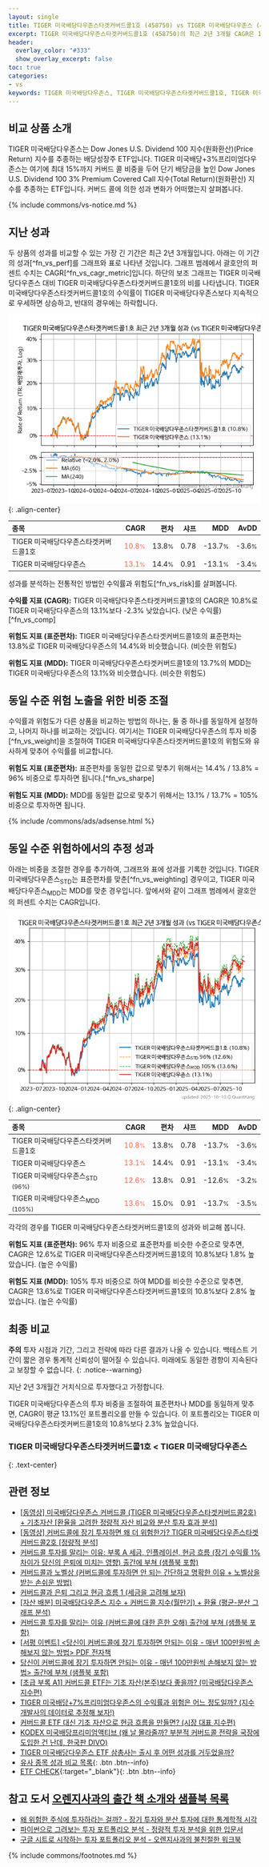 ```yaml
---
layout: single
title: TIGER 미국배당다우존스타겟커버드콜1호 (458750) vs TIGER 미국배당다우존스 (458730)
excerpt: TIGER 미국배당다우존스타겟커버드콜1호 (458750)의 최근 2년 3개월 CAGR은 10.8%로 TIGER 미국배당다우존스 (458730)의 13.1%보다 -2.3% 낮았습니다.
header:
  overlay_color: "#333"
  show_overlay_excerpt: false
toc: true
categories:
- vs
keywords: TIGER 미국배당다우존스, TIGER 미국배당다우존스타겟커버드콜1호, TIGER 미국배당다우존스타겟커버드콜1호 TIGER 미국배당다우존스 비교, 458750, 458730, 458750 458750 비교
---
```


## 비교 상품 소개


TIGER 미국배당다우존스는 Dow Jones U.S. Dividend 100 지수(원화환산)(Price Return) 지수를 추종하는 배당성장주 ETF입니다. TIGER 미국배당+3%프리미엄다우존스는 여기에 최대 15%까지 커버드 콜 비중을 두어 단기 배당금을 높인 Dow Jones U.S. Dividend 100 3% Premium Covered Call 지수(Total Return)(원화환산) 지수를 추종하는 ETF입니다. 커버드 콜에 의한 성과 변화가 어떠했는지 살펴봅니다.



{% include commons/vs-notice.md %}

## 지난 성과

두 상품의 성과를 비교할 수 있는 가장 긴 기간은 최근 2년 3개월입니다. 아래는 이 기간의 성과[^fn_vs_perf]를 그래프와 표로 나타낸 것입니다.
그래프 범례에서 괄호안의 퍼센트 수치는 CAGR[^fn_vs_cagr_metric]입니다.
하단의 보조 그래프는 TIGER 미국배당다우존스 대비 TIGER 미국배당다우존스타겟커버드콜1호의 비를 나타냅니다.
TIGER 미국배당다우존스타겟커버드콜1호의 수익률이 TIGER 미국배당다우존스보다 지속적으로 우세하면 상승하고, 반대의 경우에는 하락합니다.

![TIGER 미국배당다우존스타겟커버드콜1호](/vs/images/458750-vs-458730_dual.png){: .align-center}

| **종목** | **CAGR** | **편차** | **샤프** | **MDD** | **AvDD** |
| :------------ | ------: | -----------: | -------: | ------: | -------: |
| TIGER 미국배당다우존스타겟커버드콜1호 | <span style="color: tomato">10.8<small>%</small></span> | 13.8<small>%</small> | 0.78 | -13.7<small>%</small> | -3.6<small>%</small> |
| TIGER 미국배당다우존스 | <span style="color: tomato">13.1<small>%</small></span> | 14.4<small>%</small> | 0.91 | -13.1<small>%</small> | -3.4<small>%</small> |

<!-- more -->


성과를 분석하는 전통적인 방법인 수익률과 위험도[^fn_vs_risk]를 살펴봅니다.

**수익률 지표 (CAGR):** TIGER 미국배당다우존스타겟커버드콜1호의 CAGR은 10.8%로 TIGER 미국배당다우존스의 13.1%보다 -2.3% 낮았습니다. (낮은 수익률)[^fn_vs_comp]

**위험도 지표 (표준편차):** TIGER 미국배당다우존스타겟커버드콜1호의 표준편차는 13.8%로 TIGER 미국배당다우존스의 14.4%와 비슷했습니다. (비슷한 위험도)

**위험도 지표 (MDD):** TIGER 미국배당다우존스타겟커버드콜1호의 13.7%의 MDD는 TIGER 미국배당다우존스의 13.1%와 비슷했습니다. (비슷한 위험도)



## 동일 수준 위험 노출을 위한 비중 조절

수익률과 위험도가 다른 상품을 비교하는 방법의 하나는, 둘 중 하나를 동일하게 설정하고, 나머지 하나를 비교하는 것입니다.
여기서는 TIGER 미국배당다우존스의 투자 비중[^fn_vs_weight]을 조절하여 TIGER 미국배당다우존스타겟커버드콜1호의 위험도와 유사하게 맞추어 수익률를 비교합니다.

**위험도 지표 (표준편차):** 표준편차를 동일한 값으로 맞추기 위해서는 14.4% / 13.8% = 96% 비중으로 투자하면 됩니다.[^fn_vs_sharpe]

**위험도 지표 (MDD):** MDD를 동일한 값으로 맞추기 위해서는 13.1% / 13.7% = 105% 비중으로 투자하면 됩니다.


{% include /commons/ads/adsense.html %}



## 동일 수준 위험하에서의 추정 성과

아래는 비중을 조절한 경우를 추가하여, 그래프와 표에 성과를 기록한 것입니다.
TIGER 미국배당다우존스<sub>STD</sub>는 표준편차를 맞춘[^fn_vs_weighting] 경우이고, TIGER 미국배당다우존스<sub>MDD</sub>는 MDD를 맞춘 경우입니다.
앞에서와 같이 그래프 범례에서 괄호안의 퍼센트 수치는 CAGR입니다.


![TIGER 미국배당다우존스타겟커버드콜1호](/vs/images/458750-vs-458730.png){: .align-center}



| **종목** | **CAGR** | **편차** | **샤프** | **MDD** | **AvDD** |
| :------------ | ------: | -----------: | -------: | ------: | -------: |
| TIGER 미국배당다우존스타겟커버드콜1호 | <span style="color: tomato">10.8<small>%</small></span> | 13.8<small>%</small> | 0.78 | -13.7<small>%</small> | -3.6<small>%</small> |
| TIGER 미국배당다우존스 | <span style="color: tomato">13.1<small>%</small></span> | 14.4<small>%</small> | 0.91 | -13.1<small>%</small> | -3.4<small>%</small> |
| TIGER 미국배당다우존스<sub>STD</sub> <small>(96%)</small> | <span style="color: tomato">12.6<small>%</small></span> | 13.8<small>%</small> | 0.91 | -12.6<small>%</small> | -3.2<small>%</small> |
| TIGER 미국배당다우존스<sub>MDD</sub> <small>(105%)</small> | <span style="color: tomato">13.6<small>%</small></span> | 15.0<small>%</small> | 0.91 | -13.7<small>%</small> | -3.5<small>%</small> |



각각의 경우를 TIGER 미국배당다우존스타겟커버드콜1호의 성과와 비교해 봅니다.

**위험도 지표 (표준편차):** 96% 투자 비중으로 표준편차를 비슷한 수준으로 맞추면, CAGR은 12.6%로 TIGER 미국배당다우존스타겟커버드콜1호의 10.8%보다 1.8% 높았습니다. (높은 수익률)

**위험도 지표 (MDD):** 105% 투자 비중으로 하여 MDD를 비슷한 수준으로 맞추면, CAGR은 13.6%로 TIGER 미국배당다우존스타겟커버드콜1호의 10.8%보다 2.8% 높았습니다. (높은 수익률)




## 최종 비교

**주의** 투자 시점과 기간, 그리고 전략에 따라 다른 결과가 나올 수 있습니다. 백테스트 기간이 짧은 경우 통계적 신뢰성이 떨어질 수 있습니다. 미래에도 동일한 경향이 지속된다고 보장할 수 없습니다.
{: .notice--warning}

지난 2년 3개월간 거치식으로 투자했다고 가정합니다.

TIGER 미국배당다우존스의 투자 비중을 조절하여 표준편차나 MDD를 동일하게 맞추면, CAGR이 평균 13.1%인 포트폴리오를 만들 수 있습니다.
이 포트폴리오는 TIGER 미국배당다우존스타겟커버드콜1호의 10.8%보다 2.3% 높았습니다.

### TIGER 미국배당다우존스타겟커버드콜1호 &lt; TIGER 미국배당다우존스
{: .text-center}


## 관련 정보

- [[동영상] 미국배당다우존스 커버드콜 (TIGER 미국배당다우존스타겟커버드콜2호) + 기초자산 [환율을 고려한 정량적 자산 비교와 분산 투자 효과 분석]](https://youtu.be/1zflg-CUj2s)
- [[동영상] 커버드콜에 장기 투자하면 왜 더 위험한가? TIGER 미국배당다우존스타겟커버드콜2호 [정량적 분석]](https://youtu.be/kU2qxdfOZ5A)
- [커버드콜 투자를 말리는 이유: 부록 A 세금, 인플레이션, 현금 흐름 (장기 수익률 1% 차이가 당신의 은퇴에 미치는 영향) 출간에 부쳐 (샘플북 포함)](https://kongdori.tistory.com/484)
- [커버드콜과 노벨상 (커버드콜에 투자하면 안 되는 간단하고 명확한 이유 + 노벨상을 받는 손쉬운 방법)](https://kongdori.tistory.com/483)
- [커버드콜과 은퇴 그리고 현금 흐름 1 (세금을 고려해 보자)](https://kongdori.tistory.com/478)
- [[자산 배분] 미국배당다우존스 지수 + 커버드콜 지수(월만기) + 환율 (평균-분산 그래프 분석)](https://kongdori.tistory.com/474)
- [커버드콜 투자를 말리는 이유 (커버드콜에 대한 흔한 오해) 출간에 부쳐 (샘플북 포함)](https://kongdori.tistory.com/473)
- [[서평 이벤트] <당신이 커버드콜에 장기 투자하면 안되는 이유 - 매년 100만원씩 손해보지 않는 방법> PDF 전자책](https://m.blog.naver.com/onuri2005/223783587701)
- [당신이 커버드콜에 장기 투자하면 안되는 이유 - 매년 100만원씩 손해보지 않는 방법> 출간에 부쳐 (샘플북 포함)](https://kongdori.tistory.com/403)
- [[초급 부록 A1] 커버드콜 ETF는 기초 자산(본주)보다 좋을까? (미국배당다우존스 지수편)](https://kongdori.tistory.com/388)
- [TIGER 미국배당+7%프리미엄다우존스의 수익률과 위험은 어느 정도일까? (지수 개발사의 데이터로 추정해 보자!)](https://kongdori.tistory.com/292)
- [커버드콜 ETF 대신 기초 자산으로 현금 흐름을 만들면? (시장 대표 지수편)](https://kongdori.tistory.com/285)
- [KODEX 미국배당프리미엄액티브 (왜 날 몰라줄까? 부분적 커버드콜 전략을 국장에 도입한 건 난데, 한국판 DIVO)](https://kongdori.tistory.com/257)
- [TIGER 미국배당다우존스 ETF 삼총사는 출시 후 어떤 성과를 거두었을까?](https://kongdori.tistory.com/145)
- [유사 종목 성과 비교 목록](/vs/){: .btn .btn--info}
- [ETF CHECK](https://www.etfcheck.co.kr/mobile/etpitem/458730/compare?compCode%5B%5D=458750){:target="_blank"}{: .btn .btn--info}


## 참고 도서 [오렌지사과의 출간 책 소개와 샘플북 목록](https://kongdori.tistory.com/691)

- [왜 위험한 주식에 투자하라는 걸까? - 장기 투자와 분산 투자에 대한 통계학적 시각](https://kongdori.tistory.com/421)
- [파이썬으로 그려보는 투자 포트폴리오 분석  - 정량적 투자 분석을 위한 입문서](https://kongdori.tistory.com/643)
- [구글 시트로 시작하는 투자 포트폴리오 분석 - 오렌지사과의 불친절한 워크북](https://kongdori.tistory.com/449)

{% include commons/footnotes.md %}